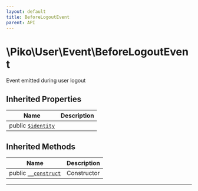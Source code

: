 ```yaml
---
layout: default
title: BeforeLogoutEvent
parent: API
---
```




# \Piko\User\Event\BeforeLogoutEvent

Event emitted during user logout









## Inherited Properties

| Name | Description |
|------|-------------|
| public [`$identity`](LogEvent.md#property_identity) |   |


## Inherited Methods

| Name | Description |
|------|-------------|
| public [`__construct`](/LogEvent.md#method___construct) | Constructor |

-----




